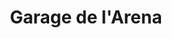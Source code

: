 ---
title: "Garage de l'Arena"
url: /roquebrune-sur-argens/garage-de-larena/
shop: réparation de voitures
---